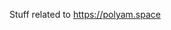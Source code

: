 Stuff related to https://polyam.space

<!---
polyamspace/polyamspace is a ✨ special ✨ repository because its `README.md` (this file) appears on your GitHub profile.
You can click the Preview link to take a look at your changes.
--->
